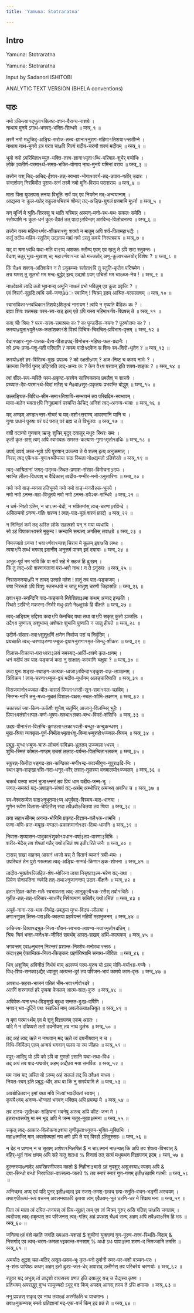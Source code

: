 ```yaml
---
title: 'Yamuna: Stotraratna'

---
```

## Intro




Yamuna: Stotraratna  





Yamuna: Stotraratna  

Input by Sadanori ISHITOBI  


ANALYTIC TEXT VERSION (BHELA conventions)  





## पाठः







नमो ऽचिन्त्या१द्भुता१क्लिष्ट-ज्ञान-वैराग्य-राशये  ।  
नाथाय मुनये ऽगाध-भगवद्-भक्ति-सिन्धवे  ॥ य्स्त्र्_१ ॥  

तस्मै नमो मधुजिद्-अङ्घ्रि-सरोज-तत्त्व-ज्ञाना१नुराग-महिमा१तिशया१न्तसीम्ने  ।  
नाथाय नाथ-मुनये ऽत्र परत्र चा७पि नित्यं यदीय-चरणौ शरणं मदीयम्  ॥ य्स्त्र्_२ ॥  

भूयो नमो ऽपरिमिता१च्युत-भक्ति-तत्त्व-ज्ञाना१मृता१ब्धि-परिवाह-शुभैर् वचोभिः  ।  
लोके ऽवतीर्ण-परमा१र्थ-समग्र-भक्ति-योगाय नाथ-मुनये यमिनां वराय  ॥ य्स्त्र्_३ ॥  

तत्त्वेन यश् चिद्-अचिद्-ईश्वर-तत्-स्वभाव-भोगा१पवर्ग-तद्-उपाय-गतीर् उदारः  ।  
सन्दर्शयन् निरमिमीत पुराण-रत्नं तस्मै नमो मुनि-विराय पराशराय  ॥ य्स्त्र्_४ ॥  

माता पिता युवतयस् तनया विभूतिः सर्वं यद् एव नियमेन मद्-अन्वयानाम्  ।  
आद्यस्य नः कुल-पतेर् वकुला१भिरामं श्रीमत् तद्-अङ्घ्रि-युगलं प्रणमामि मूर्ध्ना  ॥ य्स्त्र्_५ ॥  

यन् मूर्ध्नि मे श्रुति-शिरस्सु च भाति यस्मिन्न् अस्मन्-मनो-रथ-पथः सकलः समेति  ।  
स्तोष्यामि नः कुल-धनं कुल-दैवतं तत् पादा३रविन्दम् अरविन्द-विलोचनस्य  ॥ य्स्त्र्_६ ॥  

तत्त्वेन यस्य महिमा१र्णव-शीकरा१णुः शक्यो न मातुम् अपि शर्व-पितामहा१द्यैः  ।  
कर्तुं तदीय-महिम-स्तुतिम् उद्यताय मह्यं नमो ऽस्तु कवये निरपत्रपाय  ॥ य्स्त्र्_७ ॥  

यद् वा श्रमा१वधि यथा-मति वा९प्य् अशक्तः स्तौम्य् एवम् एव खलु ते ऽपि सदा स्तुवन्तः  ।  
वेदाश् चतुर् मुख-मुखाश् च; महा२र्णवा१न्तः को मज्जतोर् अणु-कुला१चलयोर् विशेषः ?  ॥ य्स्त्र्_८ ॥  

किं चै७ष शक्त्य्-अतिशयेन न ते ऽनुकम्प्यः स्तोता९पि तु स्तुति-कृतेन परिश्रमेण  ।  
तत्र श्रमस् तु सुलभो मम मन्द-बुद्धेर् इत्य् उद्यमो ऽयम् उचितो मम चा७ब्ज-नेत्र !  ॥ य्स्त्र्_९ ॥  

ना७वेक्षसे त्यदि ततो भुवनान्य् अमूनि ना७लं प्रभो भवितुम् एव कुतः प्रवृत्तिः ?  ।  
एवं निसर्ग-सुहृदि त्वयि सर्व-जन्त्âüः स्वामिन् ! चित्रम् इदम् आश्रित-वत्सलत्वम्  ॥ य्स्त्र्_१० ॥  

स्वाभाविका१नवधिका१तिशये३शितृत्वं नारायण ! त्वयि न मृष्यति वैदिकः कः ?  ।  
ब्रह्मा शिवः शतमखः परम-स्व-राड् इत्य् एते ऽपि यस्य महिमा१र्णव-विप्रषस् ते  ॥ य्स्त्र्_११ ॥  

कश् श्रीः श्रियः ? परम-सत्त्व-समाश्रयः कः ? कः पुण्डरीक-नयनः ? पुरुषोत्तमः कः ?  ।  
कस्या७युता१युतै१क-कलांशका१ंशे विश्वं विचित्र-चिदचित्-प्रविभाग-वृत्तम्  ॥ य्स्त्र्_१२ ॥  

वेदा१पहार-गुरु-पातक-दैत्य-पीडा३पद्-विमोचन-महिष्ठ-फल-प्रदानैः  ।  
को ऽन्यः प्रजा-पशु-पती परिपाति ? कस्य पादो१दकेन स शिवः स्व-शिरो-धृतेन ?  ॥ य्स्त्र्_१३ ॥  

कस्यो७दरे हर-विरिञ्च-मुखः प्रपञ्चः ? को रक्षती७मम् ? अज-निष्ट च कस्य नाभेः ?  ।  
क्रान्त्वा निगीर्य पुनर् उद्गिरति त्वद्-अन्यः कः ? केन वै९ष परवान् इति शक्य-शङ्कः ?  ॥ य्स्त्र्_१४ ॥  

त्वां शील-रूप-चरितैः परम-प्रकृष्ट-सत्त्वेन सात्त्विकतया प्रबलैश् च शास्त्रैः  ।  
प्रख्यात-दैव-परमा१र्थ-विदां मतैश् च नै७वा७सुर-प्रकृतयः प्रभवन्ति बोद्धुम्  ॥ य्स्त्र्_१५ ॥  

उल्लङ्घित-त्रिविध-सीम-समा१तिशायि-सम्भावनं तव परिब्रढिम-स्वभावम्  ।  
माया-बलेन भवता९पि निगुह्यमानं पश्यन्ति केचिद् अनिशं त्वद्-अनन्य-भावाः  ॥ य्स्त्र्_१६ ॥  

यद् अण्डम् अण्डा१न्तर-गोचरं च यद्-दशो१त्तराण्य् आवरणानि यानि च  ।  
गुणाः प्रधानं पुरुषः परं पदं परात् परं ब्रह्म च ते विभूतयः  ॥ य्स्त्र्_१७ ॥  

वशी वदान्यो गुणवान् ऋजुः शुचिर् मृदुर् दयालुर् मधुरः स्थिरः समः  ।  
कृती कृत-ज्ञस् त्वम् अपि स्वभावतः समस्त-कल्याण-गुणा१मृतो१दधिः  ॥ य्स्त्र्_१८ ॥  

उपर्य् उपर्य् अब्ज-भुवो ऽपि पूरुषान् प्रकल्प्य ते ये शतम् इत्य् अनुक्रमात्  ।  
गिरस् त्वद् एकै१क-गुणा१व्धीप्सया सदा स्थिता नो७द्यमतो ऽतिशेरते  ॥ य्स्त्र्_१९ ॥  

त्वद्-आश्रितानां जगद्-उद्भव-स्थित-प्रणाश-संसार-विमोचना३दयः  ।  
भवन्ति लीला-विधयश् च वैदिकास् त्वदीय-गम्भीर-मनो-ऽनुसारिणः  ॥ य्स्त्र्_२० ॥  

नमो नमो वाङ्-मनसा२तिभूमये नमो नमो वाङ्-मनसै२क-भूमये  ।  
नमो नमो ऽनन्त-महा-विभूतये नमो नमो ऽनन्त-दयै२क-सन्धिवे  ॥ य्स्त्र्_२१ ॥  

न धर्म-निष्ठो ऽस्मि, न चा८त्म-वेदी, न भक्तिमांस् त्वच्-चरणा३रविन्दे  ।  
अकिञ्चनो ऽनन्य-गतिः शरण्य ! त्वत्-पाद-मूलं शरणं प्रपद्ये  ॥ य्स्त्र्_२२ ॥  

न निन्दितं कर्म तद् अस्ति लोके सहस्रशो यन् न मया व्यधायि  ।  
सो ऽहं विपाका१वसरे मुकुन्द ! क्रन्दामि सम्प्रत्य् अगतिस् तवा७ग्रे  ॥ य्स्त्र्_२३ ॥  

निमज्जतो ऽनन्त ! भवा१र्णवा१न्तश् चिराय मे कूलम् इवा७सि लब्धः  ।  
त्वया९पि लब्धं भगवन्न् इदानीम् अनुत्तमं पात्रम् इदं दयायाः  ॥ य्स्त्र्_२४ ॥  

अभूत-पूर्वं मम भावि किं वा सर्वं सहे मे सहजं हि दुःखम्  ।  
किं तु त्वद्-अग्रे शरणागतानां परा-भवो नाथ ! न ते ऽनुरूपः  ॥ य्स्त्र्_२५ ॥  

निरासकस्या७पि न तावद् उत्सहे महेश ! हातुं तव पाद-पङ्कजम्  ।  
रुषा निरस्तो ऽपि शिशुः स्तनन्धयो न जातु मातुश् चरणौ जिहासति  ॥ य्स्त्र्_२६ ॥  

तवा१मृत-स्यन्दिनि पाद-कङ्कजे निवेशिता३त्मा कथम् अन्यद् इच्छति  ।  
स्थिते ऽरविन्दे मकरन्द-निर्भरे मधु-व्रतो ने७क्षुरकं हि वीक्षते  ॥ य्स्त्र्_२७ ॥  

त्वद्-अङ्घ्रिम् उद्दिश्य कदा९पि केनचिद् यथा तथा वा९पि सकृत् कुतो ऽञ्जलिः  ।  
तदै९व मुष्णात्य् अशुभाब्य् अशेषतः शुभानि पुष्णाति न जातु हीयते  ॥ य्स्त्र्_२८ ॥  

उदीर्ण-संसार-दवा१शुशुक्षणिं क्षणेन निर्वाप्य परां च निर्वृतिम्  ।  
प्रयच्छति त्वच्-चरणा३रुणा१म्बुज-द्वया१नुरागा१मृत-सिन्धु-शीकरः  ॥ य्स्त्र्_२९ ॥  

विलास-विक्रान्त-परा१वरा३लयं नमस्यद्-आर्ति-क्षपणे कृत-क्षणम्  ।  
धनं मदीयं तव पाद-पङ्कजं कदा नु साक्षात्-करवाणि चक्षुषा ?  ॥ य्स्त्र्_३० ॥  

कदा पुनः शङ्ख-रथाङ्ग-कल्पक-ध्वजा३रविन्दा१ङ्कुश-वज्र-लाञ्छनम्  ।  
त्रिविक्रम ! त्वच्-चरणा१म्बुज-द्वयं मदीय-मूर्धानम् अलङ्करिष्यति  ॥ य्स्त्र्_३१ ॥  

विराजमानो१ज्ज्वल-पीत-वाससं स्मिता१तसी-सून-समा१मल-च्छविम्  ।  
निमग्न-नाभिं तनु-मध्य-मुन्नतं विशाल-वक्षस्-स्थल-शोभि-लक्षणम्  ॥ य्स्त्र्_३२ ॥  

चकासतं ज्या-किण-कर्कशैः शुभैश् चतुर्भिर् आजानु-विलम्भिर् भुहैः  ।  
प्रिया१वतंसो१त्पल-कर्ण-भूषण-श्लथा१लका-बन्ध-विमर्द-शंसिभिः  ॥ य्स्त्र्_३३ ॥  

उदग्र-पीना१ंस-विलम्बि-कुण्डला१लका१वली-बन्धुर-कन्बुकन्धरम्  ।  
मुख-श्रिया न्यक्कृत-पूर्ण-निर्मला१मृता१ंशु-बिम्बा१म्बुरुहो१ज्ज्वल-श्रियम्  ॥ य्स्त्र्_३४ ॥  

प्रबुद्ध-मुग्धा१म्बुज-चारु-लोचनं सविभ्रम-भ्रूलतम् उज्ज्वला१धरम्  ।  
शुचि-स्मितं कोमल-गण्डम् उन्नसं ललाट-पर्यन्त-विलम्बिता१लकम्  ॥ य्स्त्र्_३५ ॥  

स्फुरत्-किरीटा१ङ्गद-हार-कण्ढिका-मणी१न्द्र-काञ्चीगुण-नूपुरा३दि-भिः  ।  
रथा१ङ्ग-शङ्खा१सि-गदा-धनुर्-वरैर् लसत्-तुलस्या वनमालयो१ज्ज्वलम्  ॥ य्स्त्र्_३६ ॥  

चकर्थ यस्या भवनं भुजा१न्तरं तव प्रियं धाम यदीय-जन्म-भूः  ।  
जगत्-समस्तं यद्-अपाङ्ग-संश्रयं यद्-अर्थम् अम्भोधिर् अमन्थ्य् अबन्धि च  ॥ य्स्त्र्_३७ ॥  

स्व-वैश्वरूप्येण सदा२नुभूतया९प्य् अपूर्ववद्-विस्मय-माद-धानया  ।  
गुणेन रूपेण विलास-चेष्टितैस् सदा तवै७वो७चितया तव श्रिया  ॥ य्स्त्र्_३८ ॥  

तया सहा१सीनम् अनन्त-भोगिनि प्रकृष्ट-विज्ञान-बलै१क-धामनि  ।  
फणा-मणि-व्रात-मयूख-मण्डल-प्रकाशमानो१दर-दिव्य-धामनि  ॥ य्स्त्र्_३९ ॥  

निवास-शय्यासन-पादुका१ंशुको१पधान-वर्षा३तप-वारणा३दिभिः  ।  
शरीर-भेदैस् तव शेषतां गतैर् यथो२चितं श्ष इती८रिते जनैः  ॥ य्स्त्र्_४० ॥  

दासस् सखा वाहनम् आसनं ध्वजो यस् ते वितानं व्यजनं त्रयी-मयः  ।  
उपस्थितं तेन पुरो गरुत्मता त्वद्-अङ्घ्रि-सम्मर्द-किणा१ङ्क-शोभना  ॥ य्स्त्र्_४१ ॥  

त्वदीय-भुक्तो१ज्जिहित-शेष-भोजिना त्वया निसृष्टा३त्म-भरेण यद्-यथा  ।  
प्रियेण सेनापतिना न्यवेदि तत्-तथा२नुजानन्तम् उदार-वीक्षनैः  ॥ य्स्त्र्_४२ ॥  

हता१खिल-क्लेश-मलैः स्वभावतस् त्वद्-आनुकूल्यै१क-रसैस् तवो१चितैः  ।  
गृहीत-तत्-तत्-परिचार-साधनैर् निषेव्यमाणं सचिवैर् यथो२चितं  ॥ य्स्त्र्_४३ ॥  

अपूर्व-नाना-रस-भाव-निर्भद्र-प्रबद्धया मुग्ध-विदघ-लीलया  ।  
क्षणा१णुवत् क्षिप्त-परा३दि-कालया प्रहर्षयन्तं महिषीं महाभुजनम्  ॥ य्स्त्र्_४४ ॥  

अचिन्त्य-दिव्या१द्भुत-नित्य-यौवन-स्वभाव-लावण्य-मया१मृतो१दधिम्  ।  
श्रियः श्रियं भक्त-जनै१क-जीवितं समर्थम् आपत्-सखम् अर्थि-कल्पकम्  ॥ य्स्त्र्_४५ ॥  

भगवन्तम् एवा७नुचरन् निरन्तरं प्रशान्त-निश्शेष-मनोरथा१न्तरः  ।  
कदा९हम् ऐकान्तिक-नित्य-किङ्करः प्रहर्षयिष्यामि सनाथ-जीवितः  ॥ य्स्त्र्_४६ ॥  

धिग् अशुचिम् अविनीतं निर्भयं माम् अलज्जं परम-पुरुष यो ऽहम् योगि-वर्या१ग्र-गण्यैः  ।  
विध्-शिव-सनका३द्यैर् ध्यातुम् अत्यन्त-दूरं तव परिजन-भावं कामये काम-वृत्तः  ॥ य्स्त्र्_४७ ॥  

अपराध-सहस्र-भाजनं पतितं भीम-भवा१र्णवो१दरे  ।  
अतगिं शरणागतं हरे कृपया केवलम् आत्म-सात्-कुरु  ॥ य्स्त्र्_४८ ॥  

अविवेक-घना१न्ध-दिङ्मुखे बहुधा सन्तत-दुःख-वर्षिणि  ।  
भगवन् भव-दुर्दिने पथः स्खलितं माम् अवलोकया७चियुत  ॥ य्स्त्र्_४९ ॥  

न मृषा परमा१र्थम् एव मे शृनु विज्ञापनम् एकम् अग्रतः  ।  
यदि मे न दयिष्यसे ततो दयनीयस् तव नाथ दुर्लभः  ॥ य्स्त्र्_५० ॥  

तद् अहं त्वद् ऋते न नाथवान् मद् ऋते त्वं दयनीयवान् न च  ।  
विधि-निर्मितम् एतम् अन्वयं भगवान् पलय मा स्म जीहपः  ॥ य्स्त्र्_५१ ॥  

वपुर्-आदिषु यो ऽपि को ऽपि वा गुणतो ऽसानि यथा-तथा-विधः  ।  
तद् अयं तव पाद-पद्मयोर् अहम् अद्यै७व मया समर्पितः  ॥ य्स्त्र्_५२ ॥  
  
मम नाथ यद् अस्ति यो ऽस्म्य् अहं सकलं तद् धि तवै७व माधव  ।  
नियत-स्वम् इति प्रबुद्ध-धीर् अथ वा किं नु समर्पयामि ते  ॥ य्स्त्र्_५३ ॥  
  
अवबोधितवान् इमां यथा मयि नित्यां भवदीयतां स्वयम्  ।  
कृपयै९वम् अनन्य-भोग्यतां भगवन् भक्तिम् अपि प्रयच्छ मे  ॥ य्स्त्र्_५४ ॥  
  
तव दास्य-सुखै१क-सङ्घिनां भवनेषु अस्त्व् अपि कीट-जन्म मे  ।  
इतरा१वसथेषु मा स्म भूद् अपि मे जन्म चतुर्-मुखा३त्मना  ॥ य्स्त्र्_५५ ॥  
  
सकृत् त्वद्-आकार-विलोकना३शया तृणीकृता१नुत्तम-भुक्ति-मुक्तिभिः  ।  
महा४त्मभिर् माम् अवलोक्यतां नय क्षणे ऽपि ते यद् विरहो ऽतिदुस्सहः  ॥ य्स्त्र्_५६ ॥  
  
न देहं न प्राणान् न च सुखम् अशेषा१भिलषितं  $ न चा८त्मानं ना७न्यत् कि अपि तव शेषत्व-विभवात्  &  
बहिर्-भूतं नाथ क्षणम् अपि सहे यातु शतधा  % विनाशं तत् सत्यं मधुमथन विज्ञापनम् इदम्  ॥ य्स्त्र्_५७ ॥  
  
दुरन्तस्या७नादेर् अपरिहरणीयस्य महतो  $ निहीना३चारो ऽहं नृपशुर् अशुभस्या८स्पदम् अपि  &  
दया-सिन्धो बन्धो निरवधिक-वात्सल्य-जलधे  % तव स्मारं स्मारं गुण-गणम् इती७च्छामि गतभीः  ॥ य्स्त्र्_५८ ॥  
  
अनिच्छन्न् अप्य् एवं यदि पुनर् इती७च्छन्न् इव रजस्-तमश्-छन्नच् छद्म-स्तुति-वचन-भङ्गीं अरचयम्  ।  
तथा९पी७त्थं-रूपं वचनम् अवलम्ब्या७पि कृपया त्वम् एवै७वम्-भूतं धरणि-धर मे शिक्षय मनः  ॥ य्स्त्र्_५९ ॥  
  
पिता त्वं माता त्वं दयित-तनयस् त्वं प्रिय-सुहृत् त्वम् एव त्वं मित्रम् गुरुर् असि गतिश् चा७सि जगताम्  ।  
त्वदीयस् त्वद्-ह्बृत्यस् तव परिजनस् त्वद्-गतिर् अहं प्रपन्नश् चै७वं सत्य् अहम् अपि तवै७वा७स्मि हि भरः  ॥ य्स्त्र्_६० ॥  
  
जनित्वा९हं वंशे महति जगति ख्यअत-यशसां  $ शुचीनां युक्तानां गुण-पुरुष-तत्त्व-स्थिति-विदाम्  &  
निसर्गाद् एव त्वच्-चरण-कमला१इकान्त-मनसाम्  % अधो ऽधः पापा३त्मा शरण-द निमज्जामि तमसि  ॥ य्स्त्र्_६१ ॥  
  
अमर्यादः क्षुद्रश् चल-मतिर् असूय-प्रसव-भूः कृत-घ्नो दुर्मानी स्मर-पर-वशो वञ्चन-परः  ।  
नृ-शंसः पापिष्ठः कथम् अहम् इतो दुःख-जल-धेर् अपाराद् उत्तीर्णस् तव परिचरेयं चरणयोः  ॥ य्स्त्र्_६२ ॥  
  
रघुवर यद् अभूस् त्वं तादृशो वायसस्य प्रणत इति दयालुर् यच् च चैद्यस्य कृष्ण  ।  
प्रतिभवम् अपराद्धुर् मुग्ध सायुज्यदो ऽभूर् वद किम् अपदम् आगस् तस्य ते ऽसि क्षमायाः  ॥ य्स्त्र्_६३ ॥  
  
ननु प्रपन्नस् सकृद् एव नाथ तवा७हं अस्मी७ति च याचमानः  ।  
तवा७नुकम्प्यस् स्मर्तः प्रतिज्ञानां मद्-एक-वर्जं किम् इदं व्रतं ते  ॥ य्स्त्र्_६४ ॥  
  
  
  
  
  
